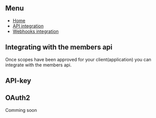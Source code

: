 


## Menu
- [Home](index.md)
- [API integration](api-integration.md)
- [Webhooks integration](api-integration.md)

## Integrating with the members api
Once scopes have been approved for your client(application) you can integrate with the members api.

## API-key

## OAuth2
Comming soon

